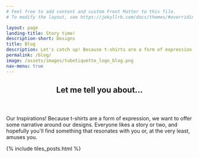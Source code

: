 ```yaml
---
# Feel free to add content and custom Front Matter to this file.
# To modify the layout, see https://jekyllrb.com/docs/themes/#overriding-theme-defaults

layout: page
landing-title: Story time!
description-short: Designs
title: Blog
description: Let's catch up! Because t-shirts are a form of expression, we want to offer some narrative around our designs on our blog.
permalink: /blog/
image: /assets/images/tubetiquette_logo_blog.png
nav-menu: true
---
```

<!-- Main -->
<div id="main" class="alt">

<section id="one">
	<div class="inner">
		<header> <!--class="major"-->
			<h1>Let me tell you about...</h1>
		</header>

<p>Our Inspirations! Because t-shirts are a form of expression, we want to offer some narrative around our designs. Everyone likes a story or two, and hopefully you'll find something that resonates with you or, at the very least, amuses you. <!--We write about the inspirations, the production, and anything that is loosely related to social niceties. It's not going to be just <a href="https://www.youtube.com/watch?v=A1FTqn0e_fc">cat videos</a>. Promise. --> 
</p>

{% include tiles_posts.html %}

</div><!--inner-->
</section><!--one-->
</div> <!--main-->

